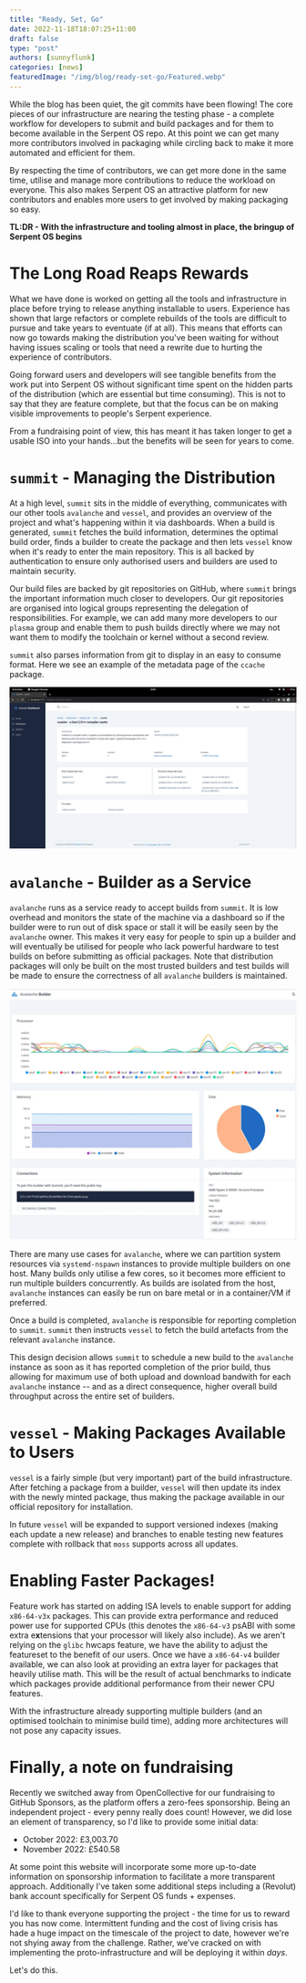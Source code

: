 ```yaml
---
title: "Ready, Set, Go"
date: 2022-11-18T18:07:25+11:00
draft: false
type: "post"
authors: [sunnyflunk]
categories: [news]
featuredImage: "/img/blog/ready-set-go/Featured.webp"
---
```


While the blog has been quiet, the git commits have been flowing! The core pieces of our infrastructure are nearing
the testing phase - a complete workflow for developers to submit and build packages and for them to become available in
the Serpent OS repo. At this point we can get many more contributors involved in packaging while circling back to make
it more automated and efficient for them.

<!--more-->

By respecting the time of contributors, we can get more done in the same time, utilise and manage more contributions to
reduce the workload on everyone. This also makes Serpent OS an attractive platform for new contributors and enables more
users to get involved by making packaging so easy.

**TL:DR - With the infrastructure and tooling almost in place, the bringup of Serpent OS begins**

# The Long Road Reaps Rewards

What we have done is worked on getting all the tools and infrastructure in place before trying to release anything
installable to users. Experience has shown that large refactors or complete rebuilds of the tools are difficult to
pursue and take years to eventuate (if at all). This means that efforts can now go towards making the distribution
you've been waiting for without having issues scaling or tools that need a rewrite due to hurting the experience of
contributors.

Going forward users and developers will see tangible benefits from the work put into Serpent OS without significant time
spent on the hidden parts of the distribution (which are essential but time consuming). This is not to say that they are
feature complete, but that the focus can be on making visible improvements to people's Serpent experience.

From a fundraising point of view, this has meant it has taken longer to get a usable ISO into your hands...but the
benefits will be seen for years to come.

# `summit` - Managing the Distribution

At a high level, `summit` sits in the middle of everything, communicates with our other tools `avalanche` and `vessel`,
and provides an overview of the project and what's happening within it via dashboards. When a build is generated,
`summit` fetches the build information, determines the optimal build order, finds a builder to create the package and
then lets `vessel` know when it's ready to enter the main repository. This is all backed by authentication to ensure
only authorised users and builders are used to maintain security.

Our build files are backed by git repositories on GitHub, where `summit` brings the important information much closer to
developers. Our git repositories are organised into logical groups representing the delegation of responsibilities. For
example, we can add many more developers to our `plasma` group and enable them to push builds directly where we may not
want them to modify the toolchain or kernel without a second review.

`summit` also parses information from git to display in an easy to consume format. Here we see an example of the
metadata page of the `ccache` package.

![Metadata](/static/img/blog/ready-set-go/Metadata.webp "Metadata")

# `avalanche` - Builder as a Service

`avalanche` runs as a service ready to accept builds from `summit`. It is low overhead and monitors the state of the
machine via a dashboard so if the builder were to run out of disk space or stall it will be easily seen by the
`avalanche` owner. This makes it very easy for people to spin up a builder and will eventually be utilised for people
who lack powerful hardware to test builds on before submitting as official packages. Note that distribution packages
will only be built on the most trusted builders and test builds will be made to ensure the correctness of all
`avalanche` builders is maintained.

![Avalanche](/static/img/blog/ready-set-go/Avalanche.webp "Avalanche")

There are many use cases for `avalanche`, where we can partition system resources via `systemd-nspawn` instances to
provide multiple builders on one host. Many builds only utilise a few cores, so it becomes more efficient to run
multiple builders concurrently. As builds are isolated from the host, `avalanche` instances can easily be run on
bare metal or in a container/VM if preferred.

Once a build is completed, `avalanche` is responsible for reporting completion to `summit`. `summit` then instructs
`vessel` to fetch the build artefacts from the relevant `avalanche` instance.

This design decision allows `summit` to schedule a new build to the `avalanche` instance as soon as it has reported
completion of the prior build, thus allowing for maximum use of both upload and download bandwith for each `avalanche`
instance -- and as a direct consequence, higher overall build throughput across the entire set of builders.

# `vessel` - Making Packages Available to Users

`vessel` is a fairly simple (but very important) part of the build infrastructure. After fetching a package from a
builder, `vessel` will then update its index with the newly minted package, thus making the package available in
our official repository for installation.

In future `vessel` will be expanded to support versioned indexes (making each update a new release) and branches to
enable testing new features complete with rollback that `moss` supports across all updates.

# Enabling Faster Packages!

Feature work has started on adding ISA levels to enable support for adding `x86-64-v3x` packages. This can provide extra
performance and reduced power use for supported CPUs (this denotes the `x86-64-v3` psABI with some extra e**x**tensions
that your processor will likely also include). As we aren't relying on the `glibc` hwcaps feature, we have the ability
to adjust the featureset to the benefit of our users. Once we have a `x86-64-v4` builder available, we can also look at
providing an extra layer for packages that heavily utilise math. This will be the result of actual benchmarks to
indicate which packages provide additional performance from their newer CPU features.

With the infrastructure already supporting multiple builders (and an optimised toolchain to minimise build time), adding
more architectures will not pose any capacity issues.

# Finally, a note on fundraising

Recently we switched away from OpenCollective for our fundraising to GitHub Sponsors, as the platform offers a zero-fees
sponsorship. Being an independent project - every penny really does count! However, we did lose an element of transparency,
so I'd like to provide some initial data:

 - October 2022: £3,003.70
 - November 2022: £540.58

At some point this website will incorporate some more up-to-date information on sponsorship information to facilitate
a more transparent approach. Additionally I've taken some additional steps including a (Revolut) bank account specifically
for Serpent OS funds + expenses.

I'd like to thank everyone supporting the project - the time for us to reward you has now come. Intermittent funding and
the cost of living crisis has hade a huge impact on the timescale of the project to date, however we're not shying away from
the challenge. Rather, we've cracked on with implementing the proto-infrastructure and will be deploying it within *days*.

Let's do this.